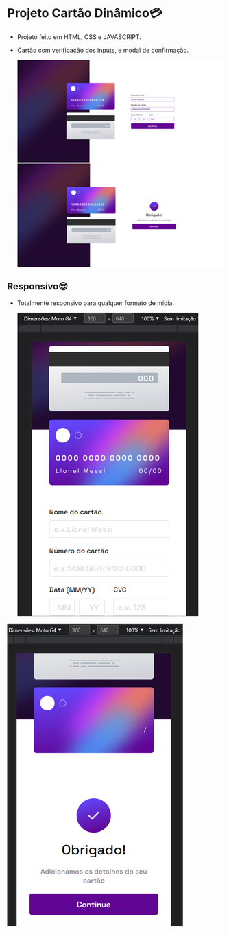 # Projeto Cartão Dinâmico:credit_card:

* Projeto feito em HTML, CSS e JAVASCRIPT.

- Cartão com verificação dos inputs, e modal de confirmação. 

  <img src = 'assets/img/img-readme/desktop1.png'>

  <img src = 'assets/img/img-readme/desktop2.png'>

## Responsivo:sunglasses:

- Totalmente responsivo para qualquer formato de mídia.

  <img src = 'assets/img/img-readme/mobile1.png'>

<img src = 'assets/img/img-readme/mobile2.png'>